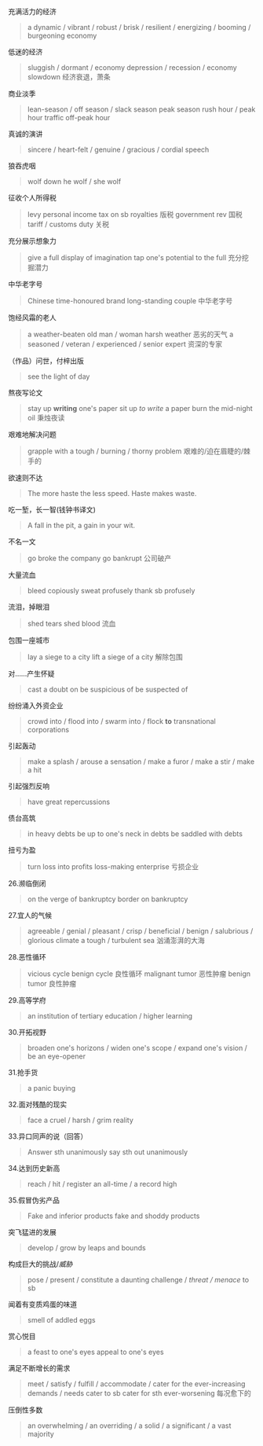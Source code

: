 充满活力的经济
> a dynamic / vibrant / robust / brisk / resilient / energizing / booming / burgeoning economy 

低迷的经济
> sluggish / dormant / 
> economy depression / recession / economy slowdown 经济衰退，萧条

商业淡季
> lean-season / off season / slack season
> peak season
> rush hour / peak hour
> traffic off-peak hour

真诚的演讲
> sincere / heart-felt / genuine / gracious / cordial speech

狼吞虎咽
> wolf down
> he wolf / she wolf

征收个人所得税
> levy personal income tax on sb
> royalties 版税
> government rev 国税
> tariff / customs duty 关税

充分展示想象力
> give a full display of imagination
> tap one's potential to the full 充分挖掘潜力

中华老字号
> Chinese time-honoured brand
> long-standing couple 中华老字号

饱经风霜的老人
> a weather-beaten old man / woman
> harsh weather 恶劣的天气
> a seasoned / veteran / experienced / senior expert 资深的专家

（作品）问世，付梓出版
> see the light of day 

熬夜写论文
> stay up **writing** one's paper
> sit up *to write* a paper
> burn the mid-night oil 秉烛夜读

艰难地解决问题
> grapple with a tough / burning / thorny problem 艰难的/迫在眉睫的/棘手的

欲速则不达
> The more haste the less speed.
> Haste makes waste.

吃一堑，长一智(钱钟书译文)
> A fall in the pit, a gain in your wit.

不名一文
> go broke
> the company go bankrupt 公司破产

大量流血
> bleed copiously
> sweat profusely
> thank sb profusely

流泪，掉眼泪
> shed tears 
> shed blood 流血

包围一座城市
> lay a siege to a city
> lift a siege of a city 解除包围

对……产生怀疑
> cast a doubt on
> be suspicious of 
> be suspected of

纷纷涌入外资企业
> crowd into / flood into / swarm into / flock **to** transnational corporations 

引起轰动
> make a splash / arouse a sensation / make a furor / make a stir / make a hit

引起强烈反响
> have great repercussions 

债台高筑
> in heavy debts
> be up to one's neck in debts
> be saddled with debts

扭亏为盈
> turn loss into profits
> loss-making enterprise 亏损企业

26.濒临倒闭
> on the verge of bankruptcy
> border on bankruptcy

27.宜人的气候 
> agreeable / genial / pleasant / crisp / beneficial / benign / salubrious / glorious climate
> a tough / turbulent sea 汹涌澎湃的大海

28.恶性循环
> vicious cycle
> benign cycle 良性循环
> malignant tumor 恶性肿瘤
> benign tumor 良性肿瘤 

29.高等学府
> an institution of tertiary education / higher learning 

30.开拓视野
> broaden one's horizons / widen one's scope / expand one's vision / be an eye-opener

31.抢手货
> a panic buying 

32.面对残酷的现实
> face a cruel / harsh / grim reality

33.异口同声的说（回答）
> Answer sth unanimously
> say sth out unanimously 

34.达到历史新高
> reach / hit / register an all-time / a record high

35.假冒伪劣产品
> Fake and inferior products
> fake and shoddy products

突飞猛进的发展
> develop / grow by leaps and bounds

构成巨大的挑战/*威胁*
> pose / present / constitute a daunting challenge / *threat / menace* to sb

闻着有变质鸡蛋的味道
> smell of addled eggs

赏心悦目
>a feast to one's eyes
>appeal to one's eyes

满足不断增长的需求
> meet / satisfy / fulfill / accommodate / cater for the ever-increasing demands / needs
	cater to sb
	cater for sth
> ever-worsening 每况愈下的

压倒性多数
> an overwhelming / an overriding / a solid / a significant / a vast majority
> 